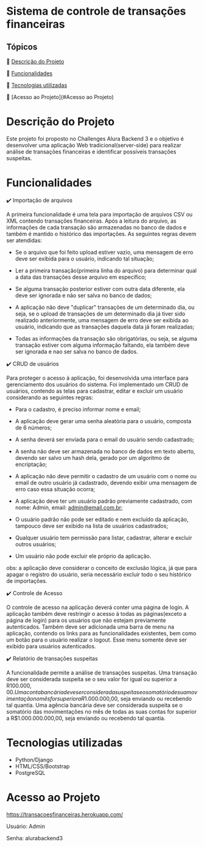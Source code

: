# Sistema de controle de transações financeiras

## Tópicos

:small_blue_diamond: [Descrição do Projeto](#Descrição-do-Projeto)

:small_blue_diamond: [Funcionalidades](#Funcionalidades)

:small_blue_diamond: [Tecnologias utilizadas](#Tecnologias-utilizadas)

:small_blue_diamond: [Acesso ao Projeto](#Acesso ao Projeto)


# Descrição do Projeto

Este projeto foi proposto no Challenges Alura Backend 3 e o objetivo é desenvolver uma aplicação Web tradicional(server-side) para realizar análise de transações financeiras e identificar possíveis transações suspeitas. 

# Funcionalidades

:heavy_check_mark: Importação de arquivos

A primeira funcionalidade é uma tela para importação de arquivos CSV ou XML contendo transações financeiras. Após a leitura do arquivo, as informações de cada transação são armazenadas no banco de dados e também é mantido o histórico das importações. As seguintes regras devem ser atendidas:

* Se o arquivo que foi feito upload estiver vazio, uma mensagem de erro deve ser exibida para o usuário, indicando tal situação;

* Ler a primeira transação(primeira linha do arquivo) para determinar qual a data das transações desse arquivo em específico;

* Se alguma transação posterior estiver com outra data diferente, ela deve ser ignorada e não ser salva no banco de dados;

* A aplicação não deve "duplicar" transações de um determinado dia, ou seja, se o upload de transações de um determinado dia já tiver sido realizado anteriormente, uma mensagem de erro deve ser exibida ao usuário, indicando que as transações daquela data já foram realizadas;

* Todas as informações da transação são obrigatórias, ou seja, se alguma transação estiver com alguma informação faltando, ela também deve ser ignorada e nao ser salva no banco de dados.

:heavy_check_mark: CRUD de usuários

Para proteger o acesso à aplicação, foi desenvolvida uma interface para gerenciamento dos usuários do sistema. Foi implementado um CRUD de usuários, contendo as telas para cadastrar, editar e excluir um usuário considerando as seguintes regras:

* Para o cadastro, é preciso informar nome e email;

* A aplicação deve gerar uma senha aleatória para o usuário, composta de 6 números;

* A senha deverá ser enviada para o email do usuário sendo cadastrado;

* A senha não deve ser armazenada no banco de dados em texto aberto, devendo ser salvo um hash dela, gerado por um algoritmo de encriptação;

* A aplicação não deve permitir o cadastro de um usuário com o nome ou email de outro usuário já cadastrado, devendo exibir uma mensagem de erro caso essa situação ocorra;

* A aplicação deve ter um usuário padrão previamente cadastrado, com nome: Admin, email: admin@email.com.br;

* O usuário padrão não pode ser editado e nem excluído da aplicação, tampouco deve ser exibido na lista de usuários cadastrados;

* Qualquer usuário tem permissão para listar, cadastrar, alterar e excluir outros usuários;

* Um usuário não pode excluir ele próprio da aplicação.

obs: a aplicação deve considerar o conceito de exclusão lógica, já que para apagar o registro do usuário, seria necessário excluir todo o seu histórico de importações.

:heavy_check_mark: Controle de Acesso

O controle de acesso na aplicação deverá conter uma página de login. A aplicação também deve restringir o acesso à todas as páginas(exceto a página de login) para os usuários que não estejam previamente autenticados. Também deve ser adicionada uma barra de menu na aplicação, contendo os links para as funcionalidades existentes, bem como um botão para o usuário realizar o logout. Esse menu somente deve ser exibido para usuários autenticados.

:heavy_check_mark: Relatório de transações suspeitas

A funcionalidade permite a análise de transações suspeitas. Uma transação deve ser considerada suspeita se o seu valor for igual ou superior a R$100.000,00. Uma conta bancária deve ser considerada suspeita se o somatório de sua movimentação no mês for superior a R$1.000.000,00, seja enviando ou recebendo tal quantia. Uma agência bancária deve ser considerada suspeita se o somatório das movimentações no mês de todas as suas contas for superior a R$1.000.000.000,00, seja enviando ou recebendo tal quantia.

# Tecnologias utilizadas

* Python/Django
* HTML/CSS/Bootstrap
* PostgreSQL

# Acesso ao Projeto

https://transacoesfinanceiras.herokuapp.com/

Usuário: Admin

Senha: alurabackend3
